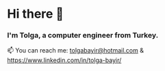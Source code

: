 # Hi there 👋
### I'm Tolga, a computer engineer from Turkey.
📫 You can reach me: tolgabayir@hotmail.com & https://www.linkedin.com/in/tolga-bayir/

<!--
**tolgabayir/tolgabayir** is a ✨ _special_ ✨ repository because its `README.md` (this file) appears on your GitHub profile.

Here are some ideas to get you started:

- 🔭 I’m currently working on ...
- 🌱 I’m currently learning ...
- 👯 I’m looking to collaborate on ...
-  I’m looking for help with ...
- 💬 Ask me about ...
- 📫 How to reach me: ...
- 😄 Pronouns: ...
- ⚡ Fun fact: ...
-->
[<!--[![Tolga Bayır's GitHub stats](https://github-readme-stats.vercel.app/api/top-langs?username=tolgabayir&hide=html,scss,stylus,blade,jupyter%20notebook,python,css,shell,batchfile,dockerfile,typescript&theme=algolia&show_icons=true)](https://github.com/tolgabayir)-->](url)
